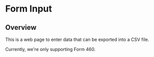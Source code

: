 # Form Input

## Overview

This is a web page to enter data that can be exported into a CSV file.

Currently, we're only supporting Form 460.
